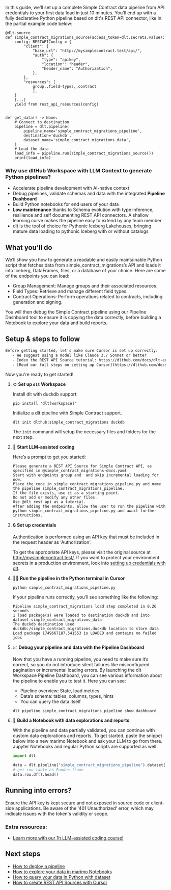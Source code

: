 In this guide, we'll set up a complete Simple Contract data pipeline from API credentials to your first data load in just 10 minutes. You'll end up with a fully declarative Python pipeline based on dlt's REST API connector, like in the partial example code below:

```python-outcome
@dlt.source
def simple_contract_migrations_source(access_token=dlt.secrets.value):
    config: RESTAPIConfig = {
        "client": {
            "base_url": "http://mysimplecontract.test/api/",
            "auth": {
                "type": "apikey",
                "location": "header",
                "header_name": "Authorization",
            },
        },
        "resources": [
            group,,field-types,,contract
            ],
    }
    [...]
    yield from rest_api_resources(config)


def get_data() -> None:
    # Connect to destination
    pipeline = dlt.pipeline(
        pipeline_name='simple_contract_migrations_pipeline',
        destination='duckdb',
        dataset_name='simple_contract_migrations_data', 
    )
    # Load the data
    load_info = pipeline.run(simple_contract_migrations_source())
    print(load_info) 
```

### Why use dltHub Workspace with LLM Context to generate Python pipelines?

- Accelerate pipeline development with AI-native context
- Debug pipelines, validate schemas and data with the integrated **Pipeline Dashboard**
- Build Python notebooks for end users of your data
- **Low maintenance** thanks to Schema evolution with type inference, resilience and self documenting REST API connectors. A shallow learning curve makes the pipeline easy to extend by any team member
- dlt is the tool of choice for Pythonic Iceberg Lakehouses, bringing mature data loading to pythonic Iceberg with or without catalogs

## What you’ll do

We’ll show you how to generate a readable and easily maintainable Python script that fetches data from simple_contract_migrations’s API and loads it into Iceberg, DataFrames, files, or a database of your choice. Here are some of the endpoints you can load:

- Group Management: Manage groups and their associated resources.
- Field Types: Retrieve and manage different field types.
- Contract Operations: Perform operations related to contracts, including generation and signing.

You will then debug the Simple Contract pipeline using our Pipeline Dashboard tool to ensure it is copying the data correctly, before building a Notebook to explore your data and build reports.

## Setup & steps to follow

```default
Before getting started, let's make sure Cursor is set up correctly:
   - We suggest using a model like Claude 3.7 Sonnet or better
   - Index the REST API Source tutorial: https://dlthub.com/docs/dlt-ecosystem/verified-sources/rest_api/ and add it to context as **@dlt rest api**
   - [Read our full steps on setting up Cursor](https://dlthub.com/docs/dlt-ecosystem/llm-tooling/cursor-restapi#23-configuring-cursor-with-documentation)
```

Now you're ready to get started!

1. ⚙️ **Set up `dlt` Workspace**
    
    Install dlt with duckdb support:
    ```shell
    pip install "dlt[workspace]"
    ```

    Initialize a dlt pipeline with Simple Contract support.
    ```shell
    dlt init dlthub:simple_contract_migrations duckdb
    ```

    The `init` command will setup the necessary files and folders for the next step.
    
2. 🤠 **Start LLM-assisted coding**
    
    Here’s a prompt to get you started:
    
    ```prompt
    Please generate a REST API Source for Simple Contract API, as specified in @simple_contract_migrations-docs.yaml 
    Start with endpoints group and  and skip incremental loading for now. 
    Place the code in simple_contract_migrations_pipeline.py and name the pipeline simple_contract_migrations_pipeline. 
    If the file exists, use it as a starting point. 
    Do not add or modify any other files. 
    Use @dlt rest api as a tutorial. 
    After adding the endpoints, allow the user to run the pipeline with python simple_contract_migrations_pipeline.py and await further instructions.
    ```

    
3. 🔒 **Set up credentials** 
    
    Authentication is performed using an API key that must be included in the request header as 'Authorization'.
    
    To get the appropriate API keys, please visit the original source at http://mysimplecontract.test/.
    If you want to protect your environment secrets in a production environment, look into [setting up credentials with dlt](https://dlthub.com/docs/walkthroughs/add_credentials).
    
4. 🏃‍♀️ **Run the pipeline in the Python terminal in Cursor**
    
    ```shell
    python simple_contract_migrations_pipeline.py
    ```
    
    If your pipeline runs correctly, you’ll see something like the following:
    
    ```shell
    Pipeline simple_contract_migrations load step completed in 0.26 seconds
    1 load package(s) were loaded to destination duckdb and into dataset simple_contract_migrations_data
    The duckdb destination used duckdb:/simple_contract_migrations.duckdb location to store data
    Load package 1749667187.541553 is LOADED and contains no failed jobs
    ```
    
5. 📈 **Debug your pipeline and data with the Pipeline Dashboard**

    Now that you have a running pipeline, you need to make sure it’s correct, so you do not introduce silent failures like misconfigured pagination or incremental loading errors. By launching the dlt Workspace Pipeline Dashboard, you can see various information about the pipeline to enable you to test it. Here you can see:
    - Pipeline overview: State, load metrics
    - Data’s schema: tables, columns, types, hints
    - You can query the data itself
    
    ```shell
    dlt pipeline simple_contract_migrations_pipeline show dashboard
    ```
    
6. 🐍 **Build a Notebook with data explorations and reports**

    With the pipeline and data partially validated, you can continue with custom data explorations and reports. To get started, paste the snippet below into a new marimo Notebook and ask your LLM to go from there. Jupyter Notebooks and regular Python scripts are supported as well.

    
    ```python
    import dlt

   data = dlt.pipeline("simple_contract_migrations_pipeline").dataset()
   # get rou table as Pandas frame
   data.rou.df().head()
    ```

## Running into errors?

Ensure the API key is kept secure and not exposed in source code or client-side applications. Be aware of the '401 Unauthorized' error, which may indicate issues with the token's validity or scope.

### Extra resources:

- [Learn more with our 1h LLM-assisted coding course!](https://www.youtube.com/watch?v=GGid70rnJuM)

## Next steps

- [How to deploy a pipeline](https://dlthub.com/docs/walkthroughs/deploy-a-pipeline)
- [How to explore your data in marimo Notebooks](https://dlthub.com/docs/general-usage/dataset-access/marimo)
- [How to query your data in Python with dataset](https://dlthub.com/docs/general-usage/dataset-access/dataset)
- [How to create REST API Sources with Cursor](https://dlthub.com/docs/dlt-ecosystem/llm-tooling/cursor-restapi)
